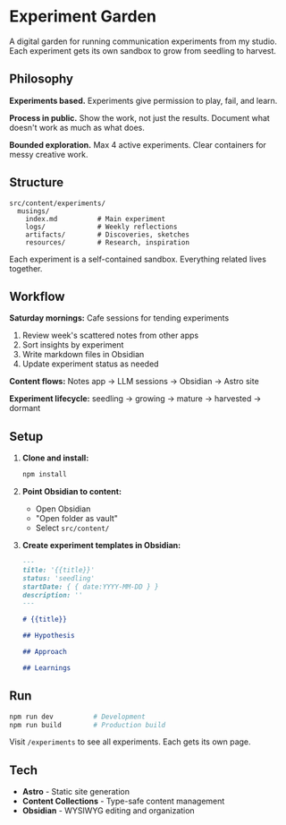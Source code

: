 # Experiment Garden

A digital garden for running communication experiments from my studio. Each experiment gets its own sandbox to grow from seedling to harvest.

## Philosophy

**Experiments based.** Experiments give permission to play, fail, and learn.

**Process in public.** Show the work, not just the results. Document what doesn't work as much as what does.

**Bounded exploration.** Max 4 active experiments. Clear containers for messy creative work.

## Structure

```
src/content/experiments/
  musings/
    index.md          # Main experiment
    logs/             # Weekly reflections
    artifacts/        # Discoveries, sketches
    resources/        # Research, inspiration
```

Each experiment is a self-contained sandbox. Everything related lives together.

## Workflow

**Saturday mornings:** Cafe sessions for tending experiments

1. Review week's scattered notes from other apps
2. Sort insights by experiment
3. Write markdown files in Obsidian
4. Update experiment status as needed

**Content flows:** Notes app → LLM sessions → Obsidian → Astro site

**Experiment lifecycle:** seedling → growing → mature → harvested → dormant

## Setup

1. **Clone and install:**

   ```bash
   npm install
   ```

2. **Point Obsidian to content:**

   - Open Obsidian
   - "Open folder as vault"
   - Select `src/content/`

3. **Create experiment templates in Obsidian:**

   ```markdown
   ---
   title: '{{title}}'
   status: 'seedling'
   startDate: { { date:YYYY-MM-DD } }
   description: ''
   ---

   # {{title}}

   ## Hypothesis

   ## Approach

   ## Learnings
   ```

## Run

```bash
npm run dev          # Development
npm run build        # Production build
```

Visit `/experiments` to see all experiments. Each gets its own page.

## Tech

- **Astro** - Static site generation
- **Content Collections** - Type-safe content management
- **Obsidian** - WYSIWYG editing and organization
